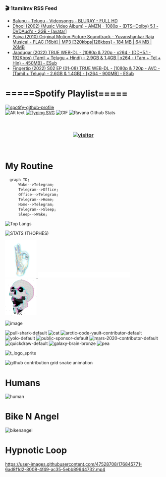 ### 🎬 1tamilmv RSS Feed

<!-- BLOG-POST-LIST:START -->
- [Balupu - Telugu - Videosongs - BLURAY  - FULL HD](https://www.1tamilmv.click/index.php?/forums/topic/118783-balupu-telugu-videosongs-bluray-full-hd/&do=findComment&comment=330987)
- [Dhool &lpar;2002&rpar; &lpar;Music Video Album&rpar; - AMZN - 1080p - &lpar;DTS+Dolby&rpar; 5.1 - DVDAud&#39;s - 2GB - [avatar]](https://www.1tamilmv.click/index.php?/forums/topic/165651-dhool-2002-music-video-album-amzn-1080p-dtsdolby-51-dvdauds-2gb-avatar/&do=findComment&comment=330986)
- [Paiya &lpar;2010&rpar; Original Motion Picture Soundtrack - Yuvanshankar Raja Musical - FLAC [16bit] | MP3 [320kbps|128kbps] - 184 MB | 64 MB | 26MB](https://www.1tamilmv.click/index.php?/forums/topic/165686-paiya-2010-original-motion-picture-soundtrack-yuvanshankar-raja-musical-flac-16bit-mp3-320kbps128kbps-184-mb-64-mb-26mb/&do=findComment&comment=330985)
- [Jaadugar &lpar;2022&rpar; TRUE WEB-DL - [1080p &amp; 720p - x264 - &lpar;DD+5.1 - 192Kbps&rpar; &lpar;Tamil + Telugu + Hindi&rpar; - 2.9GB &amp; 1.4GB | x264 - &lpar;Tam + Tel + Hin&rpar; - 450MB] - ESub](https://www.1tamilmv.click/index.php?/forums/topic/165632-jaadugar-2022-true-web-dl-1080p-720p-x264-dd51-192kbps-tamil-telugu-hindi-29gb-14gb-x264-tam-tel-hin-450mb-esub/&do=findComment&comment=330984)
- [Fingertip &lpar;2022&rpar; S02 EP &lpar;01-08&rpar; TRUE WEB-DL - [1080p &amp; 720p - AVC - &lpar;Tamil + Telugu&rpar; - 2.6GB &amp; 1.4GB] - [x264 - 900MB] - ESub](https://www.1tamilmv.click/index.php?/forums/topic/164045-fingertip-2022-s02-ep-01-08-true-web-dl-1080p-720p-avc-tamil-telugu-26gb-14gb-x264-900mb-esub/&do=findComment&comment=330983)
<!-- BLOG-POST-LIST:END -->

# =====Spotify Playlist=====
[![spotify-github-profile](https://spotify-github-profile.vercel.app/api/view?uid=31rfzgmuvvewegdlxvlev4ynz4vu&cover_image=true&theme=default&bar_color=53b14f&bar_color_cover=true)](https://ravana69.github.io/rss)
</br>
![Alt text](https://spotify-recently-played-readme.vercel.app/api?user=31rfzgmuvvewegdlxvlev4ynz4vu)
[![Typing SVG](https://readme-typing-svg.herokuapp.com?color=%2336BCF7&center=true&vCenter=true&multiline=true&height=81&lines=I+AM+RAVANA;CONTACT+ME+ON+TELEGRAM%3A+%40R4V4N4)](https://git.io/typing-svg)
<img align="centre" height="400px" width="490px" alt="GIF" src="https://github.com/ravana69/ravana69/blob/master/rvm.gif" />
![Ravana Github Stats](https://github-readme-stats.vercel.app/api?username=ravana69&&show_icons=true&theme=radical)

<br />
<h3 align="center"> <a href="https://t.me/r4v4n4"><img src="https://profile-counter.glitch.me/ravana69/count.svg" alt="visitor" width="600"></a> </h3>
</br>

<H1>My Routine</H1>

```mermaid
  graph TD;
      Wake-->Telegram;
      Telegram-->Office;
      Office-->Telegram;
      Telegram-->Home;
      Home-->Telegram;
      Telegram-->Sleep;
      Sleep-->Wake;
```
![Top Langs](https://github-readme-stats.vercel.app/api/top-langs/?username=ravana69&&show_icons=true&theme=radical)

![STATS (THOPHES)](https://github-profile-trophy.vercel.app/?username=ravana69&theme=gruvbox&margin-w=10&margin-h=15&column=8)
<br />
<p align="left">
    <a href="#">
        <img width="20%" src="./assets/images/hand.gif" alt="" />
    </a>
    <a href="#">
        <img width="59%" src="./assets/images/spacer.png" alt="" >
    </a>
    <a href="#">
        <img width="20%" src="./assets/images/skull.gif" alt="" />
    </a>
</p>


![image](https://user-images.githubusercontent.com/47528708/175298537-0623dc00-7b1a-4ec1-b5b1-71768763a234.png)

<img width="148" alt="pull-shark-default" src="https://user-images.githubusercontent.com/47528708/176419715-70981865-4dc6-489a-8a1a-06842db67b15.gif"> <img width="148" alt="cat" src="https://user-images.githubusercontent.com/47528708/179149594-60701d0e-e626-415f-9958-80736351eadd.gif"> <img width="148" alt="arctic-code-vault-contributor-default" src="https://user-images.githubusercontent.com/47528708/175267501-e1fbbb8f-c2b2-4882-b865-2ac4debef26c.png"> <img width="148" alt="yolo-default" src="https://user-images.githubusercontent.com/47528708/175267654-281a1880-1129-4b7b-bf2f-de5dd2bc5afa.png"> <img width="148" alt="public-sponsor-default" src="https://user-images.githubusercontent.com/47528708/175268448-2e78cc75-fb25-4d76-bd22-7df520446b45.png"> <img width="148" alt="mars-2020-contributor-default" src="https://user-images.githubusercontent.com/47528708/175268475-de6d987a-3be9-4353-86a5-23b422559355.png"> <img width="148" alt="quickdraw-default" src="https://user-images.githubusercontent.com/47528708/179148665-33e7c2c8-5d95-413e-8b25-6862820a5fe7.png"> <img width="148" alt="galaxy-brain-bronze" src="https://user-images.githubusercontent.com/47528708/176419717-e2fdca8b-0fdc-47dd-9511-a7ff52178a33.gif"> <img width="148" alt="pea" src="https://user-images.githubusercontent.com/47528708/179149608-800ce6e1-7d24-4bfe-8e84-5628e6d5497d.gif">

![t_logo_sprite](https://user-images.githubusercontent.com/47528708/175293007-21ff1792-1fca-4be3-bcae-12fdc3aa414f.svg)

![github contribution grid snake animation](https://raw.githubusercontent.com/ravana69/ravana69/output/github-contribution-grid-snake-dark.svg#gh-dark-mode-only)

# Humans
<img width="170" alt="human" src="https://user-images.githubusercontent.com/47528708/176413829-c142d478-1c96-4c3c-a2a4-2dd35374c335.gif">

# Bike N Angel
<img width="170" alt="bikenangel" src="https://user-images.githubusercontent.com/47528708/176616968-3a44f91e-8016-477c-9bb5-c4689a1adbee.gif">

# Hypnotic Loop

https://user-images.githubusercontent.com/47528708/176845771-6ad8f1d2-8008-4f49-ac35-5ebb89644732.mp4

